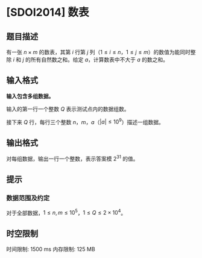 # [SDOI2014] 数表

## 题目描述

有一张 $n\times m$ 的数表，其第 $i$ 行第 $j$ 列（$1\le i\le n$，$1\le j\le m$）的数值为能同时整除 $i$ 和 $j$ 的所有自然数之和。给定 $a$，计算数表中不大于 $a$ 的数之和。

## 输入格式

**输入包含多组数据。**

输入的第一行一个整数 $Q$ 表示测试点内的数据组数。

接下来 $Q$ 行，每行三个整数 $n$，$m$，$a$（$|a|\le 10^9$）描述一组数据。

## 输出格式

对每组数据，输出一行一个整数，表示答案模 $2^{31}$ 的值。


## 提示

### 数据范围及约定

对于全部数据，$1\le n,m\le 10^5$，$1\le Q\le 2\times 10^4$。


## 时空限制

时间限制: 1500 ms
内存限制: 125 MB
